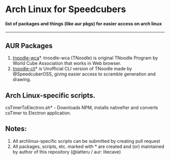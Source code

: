 # Arch Linux for Speedcubers
#### list of packages and things (like aur pkgs) for easier access on arch linux
-------
## AUR Packages
1. [tnoodle-wca](https://aur.archlinux.org/packages/tnoodle-wca)*. tnoodle-wca (TNoodle) is original TNoodle Program by World Cube Association that works in Web browser.
2. [tnoodle-cli](https://aur.archlinux.org/packages/tnoodle-cli)* is Unofficial CLI version of TNoodle made by @SpeedcuberOSS, giving easier access to scramble generation and drawing.
## Arch Linux-specific scripts.
csTimerToElectron.sh* - Downloads NPM, installs nativefier and converts csTimer to Electron application.

## Notes:
1. All archlinux-specific scripts can be submitted by creating pull request
2. All packages, scripts, etc. marked with * are created and (or) maintained by author of this repository (@latteru / aur: litecave)
